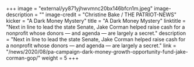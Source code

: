 +++
image = "external/yy871yjhwvmnc20bx146bfcn1m.jpeg"
image-description = ""
image-credit = "Christine Bake / THE PATRIOT-NEWS"
kicker = "A Dark Money Mystery"
title = "A Dark Money Mystery"
linktitle = "Next in line to lead the state Senate, Jake Corman helped raise cash for a nonprofit whose donors — and agenda — are largely a secret."
description = "Next in line to lead the state Senate, Jake Corman helped raise cash for a nonprofit whose donors — and agenda — are largely a secret."
link = "/news/2020/08/pa-campaign-dark-money-growth-opportunity-fund-jake-corman-gop/"
weight = 5
+++
